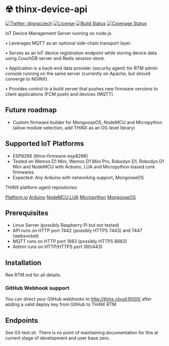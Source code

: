 # ☢ thinx-device-api

[![Twitter: @igraczech](https://img.shields.io/badge/contact-%40igraczech-green.svg?style=flat)](https://twitter.com/igraczech)
[![License](https://img.shields.io/badge/license-MIT-green.svg?style=flat)](https://github.com/suculent/fastlane-plugin-apprepo/blob/master/LICENSE)
[![Build Status](https://img.shields.io/circleci/project/github/suculent/thinx-device-api/master.svg)](https://circleci.com/gh/suculent/thinx-device-api)
[![Coverage Status](https://coveralls.io/repos/github/suculent/thinx-device-api/badge.svg?branch=master)](https://coveralls.io/github/suculent/thinx-device-api?branch=master)

IoT Device Management Server running on node.js.

• Leverages MQTT as an optional side-chain transport layer.

• Serves as an IoT device registration endpoint while storing device data using CouchDB server and Redis session-store.

• Application is a back-end data provider (security agent) for RTM admin console running on the same server (currently on Apache, but should converge to NGINX).

• Provides control to a build server that pushes new firmware versions to client applications (FCM push) and devices (MQTT).

## Future roadmap

* Custom firmware builder for MongooseOS, NodeMCU and Micropython (allow module selection, add THiNX as an OS-level library)

## Supported IoT Platforms

* ESP8266 (thinx-firmware-esp8266)
* Tested on Wemos D1 Mini, Wemos D1 Mini Pro, Robodyn D1, Robodyn D1 Mini and NodeMCU with Arduino, LUA and Micropython-based core firmwares
* Expected: Any Arduino with networking support, MongooseOS

THiNX platform agent repositories:

[Platform.io](https://github.com/suculent/thinx-firmware-esp8266-pio)
[Arduino](https://github.com/suculent/thinx-firmware-esp8266-ino)
[NodeMCU LUA](https://github.com/suculent/thinx-firmware-esp8266-lua)
[Micropython](https://github.com/suculent/thinx-firmware-esp8266-upy)
[MongooseOS](https://github.com/suculent/thinx-firmware-esp8266-mos)

## Prerequisites

* Linux Server (possibly Raspberry Pi but not tested)
* API runs on HTTP port 7442 (possibly HTTPS 7443) and 7447 (websocket)
* MQTT runs on HTTP port 1883 (possibly HTTPS 8883)
* Admin runs on HTTP/HTTPS port (80/443)

## Installation

Ree RTM.md for all details.

### GitHub Webhook support

You can direct your GitHub webhooks to http://thinx.cloud:9000/ after adding a valid deploy key from GitHub to THiNX RTM.

## Endpoints

See 03-test.sh. There is no point of maintaining documentation for this at current stage of development and user base zero.
